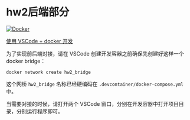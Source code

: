 # hw2后端部分

[![Docker](https://github.com/ds-hw-fuuzen/hw2-backend/actions/workflows/docker-publish.yml/badge.svg)](https://github.com/ds-hw-fuuzen/hw2-backend/actions/workflows/docker-publish.yml)

[使用 VSCode + docker 开发](https://github.com/ds-hw-fuuzen/.github/blob/main/profile/README.md)

为了实现前后端对接，请在 VSCode 创建开发容器之前确保先创建好这样一个 docker bridge：

```shell shell
docker network create hw2_bridge
```

这个网桥 `hw2_bridge` 名称已经硬编码在 `.devcontainer/docker-compose.yml` 中。

当需要对接的时候，请打开两个 VSCode 窗口，分别在开发容器中打开项目目录，分别运行程序即可。
